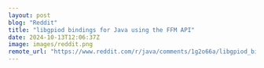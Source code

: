 ```yaml
---
layout: post
blog: "Reddit"
title: "libgpiod bindings for Java using the FFM API"
date: 2024-10-13T12:06:37Z
image: images/reddit.png
remote_url: "https://www.reddit.com/r/java/comments/1g2o66a/libgpiod_bindings_for_java_using_the_ffm_api/"
---
```

